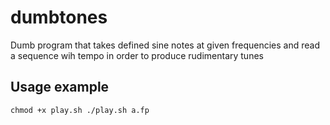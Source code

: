 # dumbtones

Dumb program that takes defined sine notes at given frequencies and read a sequence wih tempo in order to produce rudimentary tunes

## Usage example

`
chmod +x play.sh
./play.sh a.fp
`
